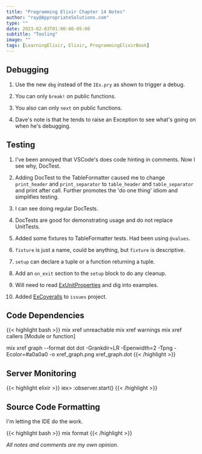 ```yaml
---
title: "Programming Elixir Chapter 14 Notes"
author: "ray@AppropriateSolutions.com"
type: ""
date: 2023-02-03T01:00:00-05:00
subtitle: "Tooling"
image: ""
tags: [LearningElixir, Elixir, ProgrammingElixirBook]
---
```


## Debugging
1. Use the new `dbg` instead of the `IEx.pry` as shown to trigger a debug.

1. You can only `break!` on public functions.

1. You also can only `next` on public functions.

1. Dave's note is that he tends to raise an Exception to see what's going on when he's debugging.

## Testing
1. I've been annoyed that VSCode's does code hinting in comments.
   Now I see why, DocTest.

1. Adding DocTest to the TableFormatter caused me to change `print_header` and `print_separator`
   to `table_header` and `table_separator` and print after call.
   Further promotes the 'do one thing' idiom and simplifies testing.

1. I can see doing regular DocTests.

1. DocTests are good for demonstrating usage and do not replace UnitTests.

1. Added some fixtures to TableFormatter tests.
   Had been using `@values`.

1. `fixture` is just a name, could be anything, but `fixture` is descriptive.

1. `setup` can declare a tuple or a function returning a tuple.

1. Add an `on_exit` section to the `setup` block to do any cleanup.

1. Will need to read [ExUnitProperties](https://hexdocs.pm/stream_data/ExUnitProperties.html)
   and dig into examples.

1. Added [ExCoveralls](https://hex.pm/packages/excoveralls) to `issues` project.

## Code Dependencies
{{< highlight bash >}}
mix xref unreachable
mix xref warnings
mix xref callers [Module or function]

mix xref graph --format dot
dot -Grankdir=LR -Epenwidth=2 -Tpng -Ecolor=#a0a0a0 -o xref_graph.png xref_graph.dot
{{< /highlight >}}

## Server Monitoring
{{< highlight elixir >}}
iex> :observer.start()
{{< /highlight >}}

## Source Code Formatting
I'm letting the IDE do the work.

{{< highlight bash >}}
mix format
{{< /highlight >}}

_All notes and comments are my own opinion._
